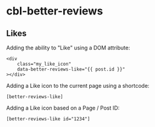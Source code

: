 # cbl-better-reviews

## Likes
Adding the ability to "Like" using a DOM attribute:
```
<div
    class="my_like_icon"
    data-better-reviews-like="{{ post.id }}"
></div>
```

Adding a Like icon to the current page using a shortcode:
```
[better-reviews-like]
```

Adding a Like icon based on a Page / Post ID:
```
[better-reviews-like id="1234"]
```